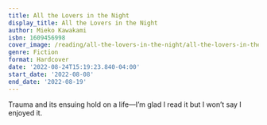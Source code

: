 ```yaml
---
title: All the Lovers in the Night
display_title: All the Lovers in the Night
author: Mieko Kawakami
isbn: 1609456998
cover_image: /reading/all-the-lovers-in-the-night/all-the-lovers-in-the-night.jpg
genre: Fiction
format: Hardcover
date: '2022-08-24T15:19:23.840-04:00'
start_date: '2022-08-08'
end_date: '2022-08-19'
---
```


Trauma and its ensuing hold on a life—I’m glad I read it but I won’t say I enjoyed it.
